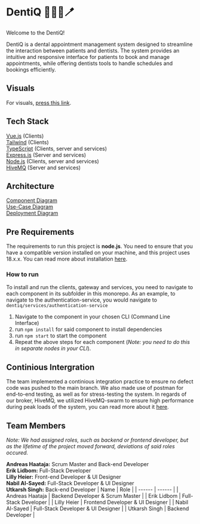 # DentiQ 🧑🏽‍⚕️🪥

Welcome to the DentiQ!

DentiQ is a dental appointment management system designed to streamline the interaction between patients and dentists. The system provides an intuitive and responsive interface for patients to book and manage appointments, while offering dentists tools to handle schedules and bookings efficiently.

## Visuals
For visuals, [press this link](https://git.chalmers.se/courses/dit355/2024/student_teams/dit356_2024_03/dentiq/-/wikis/home/Miscellaneous/UI).
## Tech Stack
[Vue.js](https://vuejs.org/) (Clients)<br>
[Tailwind](https://tailwindcss.com/) (Clients)<br>
[TypeScript](https://www.typescriptlang.org/) (Clients, server and services)<br>
[Express.js](https://expressjs.com/) (Server and services)<br>
[Node.js](https://nodejs.org/en/) (Clients, server and services)<br>
[HiveMQ](https://www.hivemq.com/) (Server and services)
## Architecture
[Component Diagram](https://ibb.co/Z6sTPVF)<br>
[Use-Case Diagram](https://ibb.co/tpg0rqP)<br>
[Deployment Diagram](https://ibb.co/6mvjWkF)


## Pre Requirements
The requirements to run this project is **node.js**. You need to ensure that you have a compatible version installed on your machine, and this project uses 18.x.x. You can read more about installation [here](https://nodejs.org/en/).

### How to run
To install and run the clients, gateway and services, you need to navigate to each component in its subfolder in this monorepo. As an example, to navigate to the authentication-service, you would navigate to `dentiq/services/authentication-service`

1. Navigate to the component in your chosen CLI (Command Line Interface)
2. run `npm install` for said component to install dependencies
3. run `npm start` to start the component
4. Repeat the above steps for each component (*Note: you need to do this in separate nodes in your CLI*).

## Continious Intergration
The team implemented a continious integration practice to ensure no defect code was pushed to the main branch. We also made use of postman for end-to-end testing, as well as for stress-testing the system. In regards of our broker, HiveMQ, we utilized HiveMQ-swarm to ensure high performance during peak loads of the system, you can read more about it [here](https://docs.hivemq.com/hivemq-swarm/latest/index.html).

## Team Members
*Note: We had assigned roles, such as backend or frontend developer, but as the lifetime of the project moved forward, deviations of said roles occured.*<br>

**Andreas Haataja:**
Scrum Master and Back-end Developer<br>
**Erik Lidbom:**
Full-Stack Developer<br>
**Lilly Heier:**
Front-end Developer & UI Designer<br>
**Nabil Al-Sayed:**
Full-Stack Developer & UI Designer<br>
**Utkarsh Singh:**
Back-end Developer
| Name | Role |
| ------ | ------ |
|   Andreas Haataja     |   Backend Developer & Scrum Master    |
|  Erik Lidbom      |    Full-Stack Developer    |
|    Lilly Heier    |    Frontend Developer & UI Designer    |
|    Nabil Al-Sayed    |    Full-Stack Developer & UI Designer    |
|    Utkarsh Singh    |    Backend Developer    |




